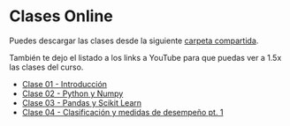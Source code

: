 # Clases Online

Puedes descargar las clases desde la siguiente [carpeta compartida](https://alumnosuaicl-my.sharepoint.com/:f:/g/personal/adrian_soto_uai_cl/Et3aG5wwUshGg7P37hztz5EBXn3FTizh4fFEHE6sh9-Pvg?e=oTcqLK).

También te dejo el listado a los links a YouTube para que puedas ver a 1.5x las clases del curso.

- [Clase 01 - Introducción](https://youtu.be/CLEKffXS6Vs)
- [Clase 02 - Python y Numpy](https://youtu.be/hLtnnEsqJbI)
- [Clase 03 - Pandas y Scikit Learn](https://youtu.be/wiqScM1qZ0I)
- [Clase 04 - Clasificación y medidas de desempeño pt. 1](https://youtu.be/u7pFKW47hEI)
